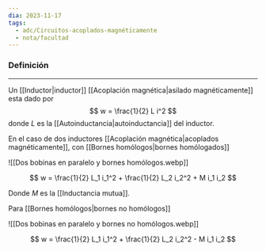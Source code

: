 ```yaml
---
dia: 2023-11-17
tags:
  - adc/Circuitos-acoplados-magnéticamente
  - nota/facultad
---
```

### Definición
---
Un [[Inductor|inductor]] [[Acoplación magnética|asilado magnéticamente]] esta dado por $$ w = \frac{1}{2} L i^2 $$ donde $L$ es la [[Autoinductancia|autoinductancia]] del inductor.

En el caso de dos inductores [[Acoplación magnética|acoplados magnéticamente]], con [[Bornes homólogos|bornes homólogados]]

![[Dos bobinas en paralelo y bornes homólogos.webp]]

$$ w = \frac{1}{2} L_1 i_1^2 + \frac{1}{2} L_2 i_2^2 + M i_1 i_2 $$

Donde $M$ es la [[Inductancia mutua]].

Para [[Bornes homólogos|bornes no homólogos]]

![[Dos bobinas en paralelo y bornes no homólogos.webp]]

$$ w = \frac{1}{2} L_1 i_1^2 + \frac{1}{2} L_2 i_2^2 - M i_1 i_2 $$